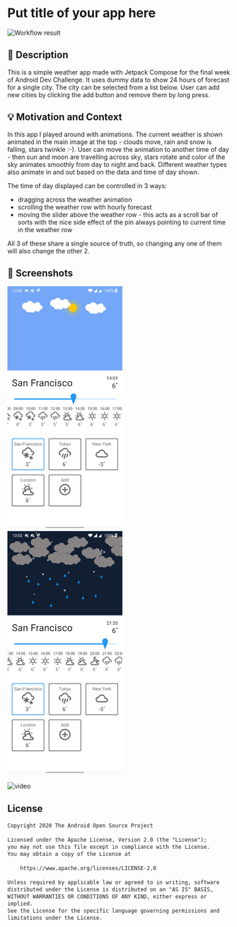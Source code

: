 
# Put title of your app here

<!--- Replace <OWNER> with your Github Username and <REPOSITORY> with the name of your repository. -->
<!--- You can find both of these in the url bar when you open your repository in github. -->
![Workflow result](https://github.com/ghus-raba/compose-weather-app/workflows/Check/badge.svg)


## :scroll: Description
This is a simple weather app made with Jetpack Compose for the final week of Android Dev Challenge. It uses dummy data 
to show 24 hours of forecast for a single city. The city can be selected from a list below. User can add new cities by 
clicking the add button and remove them by long press.


## :bulb: Motivation and Context
<!--- Optionally point readers to interesting parts of your submission. -->
<!--- What are you especially proud of? -->
In this app I played around with animations. The current weather is shown animated in the main image at the top - clouds 
move, rain and snow is falling, stars twinkle :-). User can move the animation to another time of day - then sun and 
moon are travelling across sky, stars rotate and color of the sky animates smoothly from day to night and back. 
Different weather types also animate in and out based on the data and time of day shown. 

The time of day displayed can be controlled in 3 ways:
 - dragging across the weather animation
 - scrolling the weather row with hourly forecast
 - moving the slider above the weather row - this acts as a scroll bar of sorts with the nice side effect of the pin 
   always pointing to current time in the weather row
   
All 3 of these share a single source of truth, so changing any one of them will also change the other 2.

## :camera_flash: Screenshots
<!-- You can add more screenshots here if you like -->
<img src="/results/screenshot_1.png" width="260">&emsp;<img src="/results/screenshot_2.png" width="260">


![video](https://user-images.githubusercontent.com/2743419/112151489-90e8a400-8be1-11eb-808c-9d97aef64834.gif)


## License
```
Copyright 2020 The Android Open Source Project

Licensed under the Apache License, Version 2.0 (the "License");
you may not use this file except in compliance with the License.
You may obtain a copy of the License at

    https://www.apache.org/licenses/LICENSE-2.0

Unless required by applicable law or agreed to in writing, software
distributed under the License is distributed on an "AS IS" BASIS,
WITHOUT WARRANTIES OR CONDITIONS OF ANY KIND, either express or implied.
See the License for the specific language governing permissions and
limitations under the License.
```
